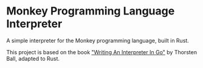 # Monkey Programming Language Interpreter

A simple interpreter for the Monkey programming language, built in Rust.

This project is based on the book ["Writing An Interpreter In Go"](https://interpreterbook.com/) by Thorsten Ball, adapted to Rust.
